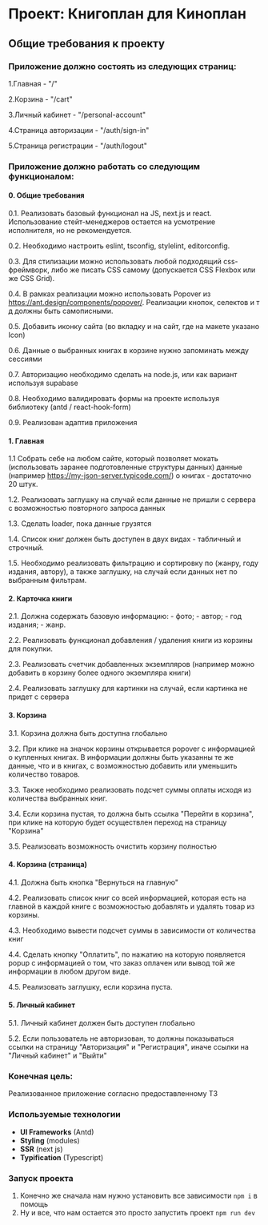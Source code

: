 # Проект: Книгоплан для Киноплан

## Общие требования к проекту

### Приложение должно состоять из следующих страниц:

1.Главная - "/"

2.Корзина - "/cart"

3.Личный кабинет - "/personal-account"

4.Страница авторизации - "/auth/sign-in"

5.Страница регистрации - "/auth/logout"

### Приложение должно работать со следующим функционалом:

#### 0. Общие требования

0.1. Реализовать базовый функционал на JS, next.js и react. Использование стейт-менеджеров остается на усмотрение исполнителя, но не рекомендуется.

0.2. Необходимо настроить eslint, tsconfig, stylelint, editorconfig.

0.3. Для стилизации можно использовать любой подходящий css-фреймворк, либо же писать CSS самому (допускается CSS Flexbox или же CSS Grid).

0.4. В рамках реализации можно использовать Popover из https://ant.design/components/popover/. Реализации кнопок, селектов и т д должны быть самописными.

0.5. Добавить иконку сайта (во вкладку и на сайт, где на макете указано Icon)

0.6. Данные о выбранных книгах в корзине нужно запоминать между сессиями

0.7. Авторизацию необходимо сделать на node.js, или как вариант используя supabase

0.8. Необходимо валидировать формы на проекте используя библиотеку (antd / react-hook-form)

0.9. Реализован адаптив приложения

#### 1. Главная

1.1 Cобрать себе на любом сайте, который позволяет мокать (использовать заранее подготовленные структуры данных) данные (например https://my-json-server.typicode.com/) о книгах - достаточно 20 штук.

1.2. Реализовать заглушку на случай если данные не пришли с сервера с возможностью повторного запроса данных

1.3. Сделать loader, пока данные грузятся

1.4. Список книг должен быть доступен в двух видах - табличный и строчный.

1.5. Необходимо реализовать фильтрацию и сортировку по (жанру, году издания, автору), а также заглушку, на случай если данных нет по выбранным фильтрам.

#### 2. Карточка книги

2.1. Должна содержать базовую информацию: - фото; - автор; - год издания; - жанр.

2.2. Реализовать функционал добавления / удаления книги из корзины для покупки.

2.3. Реализовать счетчик добавленных экземпляров (например можно добавить в корзину более одного экземпляра книги)

2.4. Реализовать заглушку для картинки на случай, если картинка не придет с сервера

#### 3. Корзина

3.1. Корзина должна быть доступна глобально

3.2. При клике на значок корзины открывается popover с информацией о купленных книгах. В информации должны быть указанны те же данные, что и в книгах, с возможностью добавить или уменьшить количество товаров.

3.3. Также необходимо реализовать подсчет суммы оплаты исходя из количества выбранных книг.

3.4. Если корзина пустая, то должна быть ссылка "Перейти в корзина", при клике на которую будет осуществлен переход на страницу "Корзина"

3.5. Реализовать возможность очистить корзину полностью

#### 4. Корзина (страница)

4.1. Должна быть кнопка "Вернуться на главную"

4.2. Реализовать список книг со всей информацией, которая есть на главной в каждой книге с возможностью добавлять и удалять товар из корзины.

4.3. Необходимо вывести подсчет суммы в зависимости от количества книг

4.4. Сделать кнопку "Оплатить", по нажатию на которую появляется popup с информацией о том, что заказ оплачен или вывод той же информации в любом другом виде.

4.5. Реализовать заглушку, если корзина пуста.

#### 5. Личный кабинет

5.1. Личный кабинет должен быть доступен глобально

5.2. Если пользователь не авторизован, то должны показываться ссылки на страницу "Авторизация" и "Регистрация", иначе ссылки на "Личный кабинет" и "Выйти"

### Конечная цель:

Реализованное приложение согласно предоставленному ТЗ

### Используемые технологии

- **UI Frameworks** (Antd)
- **Styling** (modules)
- **SSR** (next js)
- **Typification** (Typescript)

### Запуск проекта

1. Конечно же сначала нам нужно установить все зависимости `npm i` в помощь
2. Ну и все, что нам остается это просто запустить проект `npm run dev`
